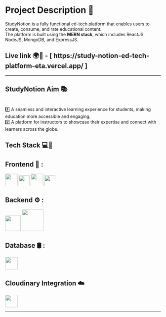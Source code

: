 # Project Description 📝
StudyNotion is a fully functional ed-tech platform that enables users to create, consume, and rate educational content. <br/>
The platform is built using the **MERN stack**, which includes ReactJS, NodeJS, MongoDB, and ExpressJS.

<h2>Live link 🌍📡 - [ https://study-notion-ed-tech-platform-eta.vercel.app/ ]</h2>
<hr/>

## StudyNotion Aim 📚 
<br/>
1️⃣ A seamless and interactive learning experience for students, making education more accessible and engaging.<br/>
2️⃣ A platform for instructors to showcase their expertise and connect with learners across the globe.<br/>

## Tech Stack 💻🔧 

## Frontend 🎨 : 
<code title="React.js"><img height="40" src="https://github.com/yadavsahil28/StudyNotion-EdTechPlatform/assets/121487105/70913559-2e5f-4858-8712-cee14a8b1f03"></code>
<code title="Redux.js"><img height="35" src="https://github.com/yadavsahil28/StudyNotion-EdTechPlatform/assets/121487105/deb42b71-9719-4379-9aed-719504873bee"></code>
<code title="css"><img height="40" src="https://github.com/yadavsahil28/StudyNotion-EdTechPlatform/assets/121487105/64eb9888-875e-4f3d-93b1-366a50d2ef8d"></code>
<code title="Tailwind css"><img height="35" src="https://github.com/yadavsahil28/StudyNotion-EdTechPlatform/assets/121487105/84d0c18d-10eb-4dec-a4b2-5b59f986ad51"></code>


## Backend ⚙️ :
<code title="Nodejs"><img height="50" src="https://github.com/yadavsahil28/StudyNotion-EdTechPlatform/assets/121487105/c4abcb25-fe5e-4c41-9050-cb28c16c49c0"></code>
<code title="Express"><img height="70" src="https://github.com/yadavsahil28/StudyNotion-EdTechPlatform/assets/121487105/99762f0e-2450-43ed-8381-d058c125d099"></code>


## Database 🛢️ :
<code title="Mongodb"><img height="40" src="https://github.com/yadavsahil28/StudyNotion-EdTechPlatform/assets/121487105/7c9cbed7-0507-467e-bf1c-824c798da4f5"></code>

## Cloudinary Integration ☁️
<code title="Mongodb"><img height="40" src="https://github.com/yadavsahil28/StudyNotion-EdTechPlatform/assets/121487105/89646a06-a695-410b-b819-beacce67cf4e"></code>

<hr/>



